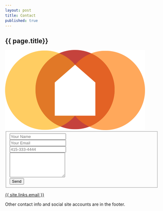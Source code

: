 ```yaml
---
layout: post
title: Contact
published: true
---
```


<!-- Contact Section -->
<section id="contact" class="contact container-fluid content-section text-center">
    <div class="row">
        <div class="col-lg-8 col-lg-offset-2">
            <h2>{{ page.title}}</h2>
            <img class="logo" src="../img/logo-image.svg" alt="logo">

<form class="form-horizontal" accept-charset="UTF-8" action="https://formkeep.com/f/7f25060beeec" method="POST">
<fieldset>

<!-- Form Name -->


<input type="hidden" name="utf8" value="✓">
<input type="hidden" name="url" placeholder="http://getittogether.us">
<!-- Text input-->
<div class="control-group">
  <label class="control-label col-md-4" for="name"></label>
  <div class="controls">
    <input id="name" name="name" placeholder="Your Name" class="input-lg col-md-6" type="text">

  </div>
</div>

<!-- Text input-->
<div class="control-group">
  <label class="control-label col-md-4" for="email"></label>
  <div class="controls">
    <input id="email" name="email" placeholder="Your Email" class="input-lg col-md-6" required="" type="email">

  </div>
</div>

<!-- Text input-->
<div class="control-group">
  <label class="control-label col-md-4" for="phone"></label>
  <div class="controls">
    <input id="phone" name="phone" placeholder="415-333-4444" class="input-lg col-md-6" type="text">

  </div>
</div>

<!-- Textarea -->
<div class="control-group">
  <label class="control-label col-md-4" for="textarea"></label>
  <div class="controls">
    <textarea id="textarea" name="textarea" rows="5" class="col-md-6"></textarea>
  </div>
</div>

<!-- Button -->
<div class="control-group">
  <label class="control-label" for="singlebutton"></label>
  <div class="controls">
    <button id="singlebutton" name="singlebutton" class="btn btn-primary" type="submit">Send</button>
  </div>
</div>

</fieldset>
</form>
            <p><a href="mailto:{{ site.links.email }}">{{ site.links.email }}</a></p>
              <p>Other contact info and social site accounts are in the footer.</p>
        </div>
    </div>
</section>
